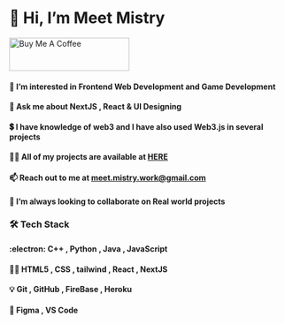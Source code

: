 # 👋 Hi, I’m Meet Mistry

<a href="https://www.buymeacoffee.com/meetmistry" target="_blank"><img src="https://cdn.buymeacoffee.com/buttons/v2/default-yellow.png" alt="Buy Me A Coffee" style="height: 60px !important;width: 217px !important;" ></a>

#### 🌱 I’m interested in Frontend Web Development and Game Development

#### 💬 Ask me about NextJS , React & UI Designing

#### :heavy_dollar_sign: I have knowledge of web3 and I have also used Web3.js in several projects

#### 👨‍💻 All of my projects are available at [HERE](https://contra.com/meet_mistry)

#### 📫 Reach out to me at meet.mistry.work@gmail.com

#### 🤝 I’m always looking to collaborate on Real world projects

###  🛠  Tech Stack
#### :electron:  C++ , Python , Java , JavaScript

#### :man_technologist: HTML5 , CSS , tailwind , React , NextJS 

#### :bulb: Git , GitHub , FireBase , Heroku

#### 🔧 Figma , VS Code

<!---
MeetM15/MeetM15 is a ✨ special ✨ repository because its `README.md` (this file) appears on your GitHub profile.
You can click the Preview link to take a look at your changes.
--->
